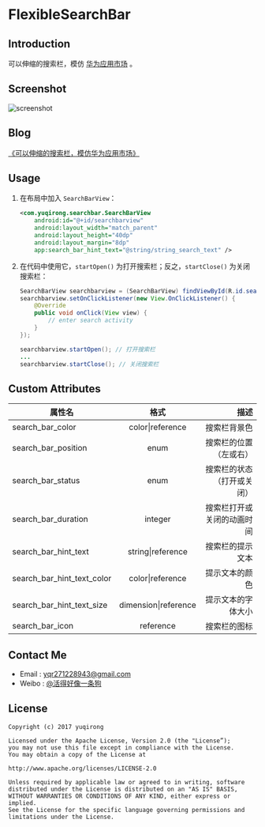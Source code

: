 FlexibleSearchBar
=================

Introduction
------------
可以伸缩的搜索栏，模仿 [华为应用市场](http://app.hicloud.com/) 。

Screenshot
----------
![screenshot](/screenshot/20170701150542.gif)

Blog
----------
[《可以伸缩的搜索栏，模仿华为应用市场》](http://yuqirong.me/2017/07/03/%E5%8F%AF%E4%BB%A5%E4%BC%B8%E7%BC%A9%E7%9A%84%E6%90%9C%E7%B4%A2%E6%A0%8F%EF%BC%8C%E6%A8%A1%E4%BB%BF%E5%8D%8E%E4%B8%BA%E5%BA%94%E7%94%A8%E5%B8%82%E5%9C%BA/)

Usage
-----
1. 在布局中加入 `SearchBarView`：

	``` xml
	<com.yuqirong.searchbar.SearchBarView
	    android:id="@+id/searchbarview"
	    android:layout_width="match_parent"
	    android:layout_height="40dp"
	    android:layout_margin="8dp"
	    app:search_bar_hint_text="@string/string_search_text" />
	```

2. 在代码中使用它，`startOpen()` 为打开搜索栏；反之，`startClose()` 为关闭搜索栏：

	``` java
	SearchBarView searchbarview = (SearchBarView) findViewById(R.id.searchbarview);
	searchbarview.setOnClickListener(new View.OnClickListener() {
        @Override
        public void onClick(View view) {
            // enter search activity
        }
    });

	searchbarview.startOpen(); // 打开搜索栏
	...
	searchbarview.startClose(); // 关闭搜索栏
	```

Custom Attributes
-----------------
| 属性名          | 格式        | 描述 |
| ------------- |:-------------:| -----------:|
| search_bar_color | color\|reference | 搜索栏背景色 |
| search_bar_position | enum | 搜索栏的位置（左或右） |
| search_bar_status | enum | 搜索栏的状态（打开或关闭） |
| search_bar_duration | integer | 搜索栏打开或关闭的动画时间 |
| search_bar_hint_text | string\|reference | 搜索栏的提示文本 |
| search_bar_hint_text_color | color\|reference | 提示文本的颜色 |
| search_bar_hint_text_size | dimension\|reference | 提示文本的字体大小 |
| search_bar_icon | reference | 搜索栏的图标 |

Contact Me
----------
* Email : <yqr271228943@gmail.com>
* Weibo : [@活得好像一条狗](http://weibo.com/yyyuqirong)

License
-------
	Copyright (c) 2017 yuqirong 
	
	Licensed under the Apache License, Version 2.0 (the "License”);
	you may not use this file except in compliance with the License.
	You may obtain a copy of the License at
	
	http://www.apache.org/licenses/LICENSE-2.0
	
	Unless required by applicable law or agreed to in writing, software
	distributed under the License is distributed on an "AS IS" BASIS,
	WITHOUT WARRANTIES OR CONDITIONS OF ANY KIND, either express or implied.
	See the License for the specific language governing permissions and
	limitations under the License.